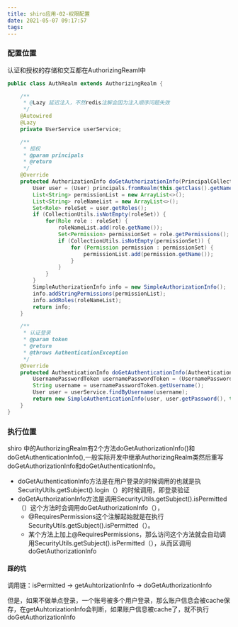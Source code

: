 ```yaml
---
title: shiro应用-02-权限配置
date: 2021-05-07 09:17:57
tags:
---
```


### 配置位置

认证和授权的存储和交互都在AuthorizingReaml中

```java
public class AuthRealm extends AuthorizingRealm {

    /**
     * @Lazy 延迟注入，不然redis注解会因为注入顺序问题失效
     */
    @Autowired
    @Lazy
    private UserService userService;

    /**
     * 授权
     * @param principals
     * @return
     */
    @Override
    protected AuthorizationInfo doGetAuthorizationInfo(PrincipalCollection principals) {
        User user = (User) principals.fromRealm(this.getClass().getName()).iterator().next();
        List<String> permissionList = new ArrayList<>();
        List<String> roleNameList = new ArrayList<>();
        Set<Role> roleSet = user.getRoles();
        if (CollectionUtils.isNotEmpty(roleSet)) {
            for(Role role : roleSet) {
                roleNameList.add(role.getName());
                Set<Permission> permissionSet = role.getPermissions();
                if (CollectionUtils.isNotEmpty(permissionSet)) {
                    for (Permission permission : permissionSet) {
                        permissionList.add(permission.getName());
                    }
                }
            }
        }
        SimpleAuthorizationInfo info = new SimpleAuthorizationInfo();
        info.addStringPermissions(permissionList);
        info.addRoles(roleNameList);
        return info;
    }

    /**
     * 认证登录
     * @param token
     * @return
     * @throws AuthenticationException
     */
    @Override
    protected AuthenticationInfo doGetAuthenticationInfo(AuthenticationToken token) throws AuthenticationException {
        UsernamePasswordToken usernamePasswordToken = (UsernamePasswordToken) token;
        String username = usernamePasswordToken.getUsername();
        User user = userService.findByUsername(username);
        return new SimpleAuthenticationInfo(user, user.getPassword(), this.getClass().getName());
    }
}
```

### 执行位置

shiro 中的AuthorizingRealm有2个方法doGetAuthorizationInfo()和doGetAuthenticationInfo(),一般实际开发中继承AuthorizingRealm类然后重写doGetAuthorizationInfo和doGetAuthenticationInfo。     

- doGetAuthenticationInfo方法是在用户登录的时候调用的也就是执SecurityUtils.getSubject().login（）的时候调用，即登录验证
- doGetAuthorizationInfo方法是调用SecurityUtils.getSubject().isPermitted（）这个方法时会调用doGetAuthorizationInfo（），
  - @RequiresPermissions这个注解起始就是在执行SecurityUtils.getSubject().isPermitted（）。
  - 某个方法上加上@RequiresPermissions，那么访问这个方法就会自动调用SecurityUtils.getSubject().isPermitted（），从而区调用doGetAuthorizationInfo

#### 踩的坑

调用链：isPermitted -> getAuhtorizationInfo -> doGetAuthorizationInfo

但是，如果不做单点登录，一个账号被多个用户登录，那么账户信息会被cache保存，在getAuhtorizationInfo会判断，如果账户信息被cache了，就不执行doGetAuthorizationInfo